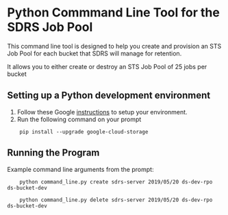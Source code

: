 # Python Commmand Line Tool for the SDRS Job Pool

This command line tool is designed to help you create and provision an STS  
Job Pool for each bucket that SDRS will manage for retention. 

It allows you to either create or destroy an STS Job Pool of 25 jobs per bucket 

## Setting up a Python development environment

1) Follow these Google [instructions](https://cloud.google.com/python/setup) to setup your environment.  
2) Run the following command on your prompt  

```
    pip install --upgrade google-cloud-storage   
```

## Running the Program

Example command line arguments from the prompt:

```
    python command_line.py create sdrs-server 2019/05/20 ds-dev-rpo ds-bucket-dev
    
    python command_line.py delete sdrs-server 2019/05/20 ds-dev-rpo ds-bucket-dev
```



